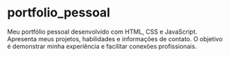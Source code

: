 # portfolio_pessoal
Meu portfólio pessoal desenvolvido com HTML, CSS e JavaScript. Apresenta meus projetos, habilidades e informações de contato. O objetivo é demonstrar minha experiência e facilitar conexões profissionais.
